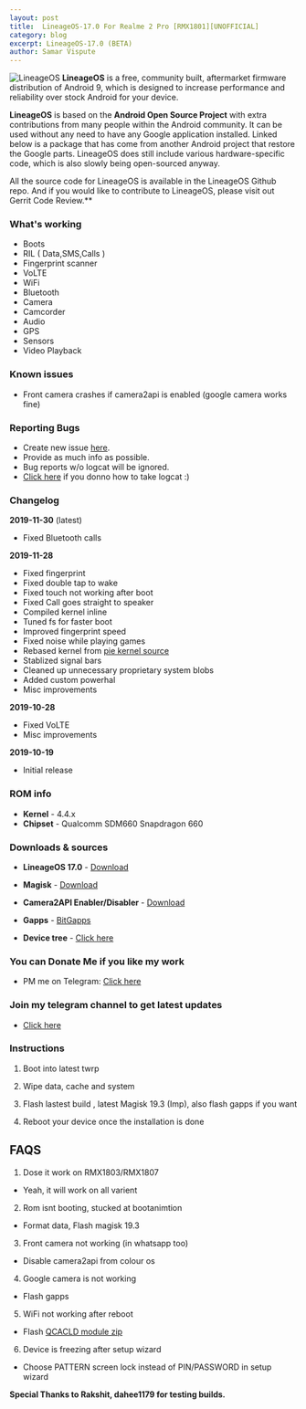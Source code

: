```yaml
---
layout: post
title:  LineageOS-17.0 For Realme 2 Pro [RMX1801][UNOFFICIAL]
category: blog
excerpt: LineageOS-17.0 (BETA)
author: Samar Vispute
---
```


![LineageOS](http://samarv-121.github.io/images/lineageos.png)
**LineageOS** is a free, community built, aftermarket firmware distribution of Android 9, which is designed to increase performance and reliability over stock Android for your device.

**LineageOS** is based on the **Android Open Source Project** with extra contributions from many people within the Android community. It can be used without any need to have any Google application installed. Linked below is a package that has come from another Android project that restore the Google parts. LineageOS does still include various hardware-specific code, which is also slowly being open-sourced anyway.

All the source code for LineageOS is available in the LineageOS Github repo. And if you would like to contribute to LineageOS, please visit out Gerrit Code Review.**

### What's working
* Boots
* RIL ( Data,SMS,Calls )
* Fingerprint scanner
* VoLTE
* WiFi
* Bluetooth
* Camera
* Camcorder
* Audio
* GPS
* Sensors
* Video Playback

### Known issues
* Front camera crashes if camera2api is enabled (google camera works fine)

### Reporting Bugs
* Create new issue [here](https://github.com/SamarV-121/android_device_oppo_RMX1801/issues).
* Provide as much info as possible.
* Bug reports w/o logcat will be ignored.
* [Click here](https://forum.xda-developers.com/showthread.php?t=2774386) if you donno how to take logcat :)

### Changelog
**2019-11-30** (latest)
* Fixed Bluetooth calls

**2019-11-28**
* Fixed fingerprint
* Fixed double tap to wake
* Fixed touch not working after boot
* Fixed Call goes straight to speaker
* Compiled kernel inline
* Tuned fs for faster boot
* Improved fingerprint speed
* Fixed noise while playing games
* Rebased kernel from [pie kernel source](http://github.com/realme-kernel-opensource/realme2pro_P-kernel-source)
* Stablized signal bars
* Cleaned up unnecessary proprietary system blobs
* Added custom powerhal
* Misc improvements

**2019-10-28**
* Fixed VoLTE
* Misc improvements

**2019-10-19**
* Initial release

### ROM info
* **Kernel** - 4.4.x
* **Chipset** - Qualcomm SDM660 Snapdragon 660

### Downloads & sources
* **LineageOS 17.0** - [Download](https://github.com/SamarV-121/android_device_oppo_RMX1801/releases/download/lineage-17.0-20191130-UNOFFICIAL-RMX1801/lineage-17.0-20191130-UNOFFICIAL-RMX1801.zip)
* **Magisk** - [Download](https://github.com/topjohnwu/Magisk/releases/tag/v19.3)
* **Camera2API Enabler/Disabler** - [Download](https://t.me/SamarV121_P/36)
* **Gapps** - [BitGapps](https://forum.xda-developers.com/android/software/arm64-bitgapps-q-10-0-0-t3968500)

* **Device tree** - [Click here](https://github.com/SamarV-121/android_device_oppo_RMX1801)

### You can Donate Me if you like my work
* PM me on Telegram: [Click here](https://web.telegram.org/#/im?p=@SamarV121)

### Join my telegram channel to get latest updates
* [Click here](https://t.me/SamarV121_P)

### Instructions
1) Boot into latest twrp

2) Wipe data, cache and system

3) Flash lastest build , latest Magisk 19.3 (Imp), also flash gapps if you want

4) Reboot your device once the installation is done

## FAQS
1) Dose it work on RMX1803/RMX1807 
- Yeah, it will work on all varient

2) Rom isnt booting, stucked at bootanimtion
- Format data, Flash magisk 19.3 

3) Front camera not working (in whatsapp too)
- Disable camera2api from colour os

4) Google camera is not working 
- Flash gapps

5) WiFi not working after reboot 
- Flash [QCACLD module zip](https://drive.google.com/open?id=183LOsfXIBpuQHMkBc7hFBz4JZU9Jl9Qx) 

6) Device is freezing after setup wizard
- Choose PATTERN screen lock instead of PIN/PASSWORD in setup wizard

**Special Thanks to Rakshit, dahee1179 for testing builds.**
